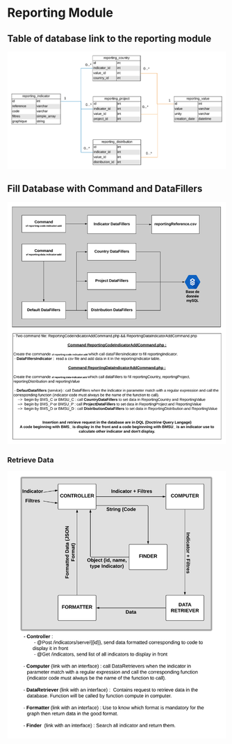 # Reporting Module

## Table of database link to the reporting module

![alt text](https://raw.githubusercontent.com/ReliefApplications/bms_api/dev/src/ReportingBundle/Resources/img/BDD.png)

## Fill Database with Command and DataFillers

![alt text](https://raw.githubusercontent.com/ReliefApplications/bms_api/dev/src/ReportingBundle/Resources/img/CommandFillers.png)

### Retrieve Data

![alt text](https://raw.githubusercontent.com/ReliefApplications/bms_api/dev/src/ReportingBundle/Resources/img/BackEndConfiguration.png)


